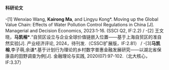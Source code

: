 #### 科研论文

-[1] Wenxiao Wang, <strong>Kairong Ma</strong>, and Lingyu Kong*. Moving up the Global Value Chain: Effects of Water Pollution Control Regulations in China [J]. Managerial and Decision Economics, 2023:1-16. (SSCI Q2, IF:2.2) /
-[2] 王文晓，<strong>马凯榕*</strong>.“自贸区设立与企业全球价值链嵌入位置——基于上海自贸区的准自然实验[J]. 产业经济评论, 2024，待刊发.（CSSCI扩展版，IF:2.81） /
-[3]<strong>马凯榕</strong>,李子萌,余谦*.基于计划行为理论的乡村数字普惠金融发展研究——以湖北省保康县的田野调查为例[J]. 金融理论与实践, 2020(07):97-102.（北大核心，IF:3.37）